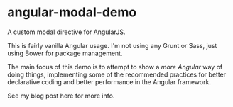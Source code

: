 angular-modal-demo
==================

A custom modal directive for AngularJS.

This is fairly vanilla Angular usage. I'm not using any Grunt or Sass, just using Bower for package management.

The main focus of this demo is to attempt to show a *more Angular* way of doing things, implementing some of the recommended practices for better declarative coding and better performance in the Angular framework.

See my blog post here for more info.

